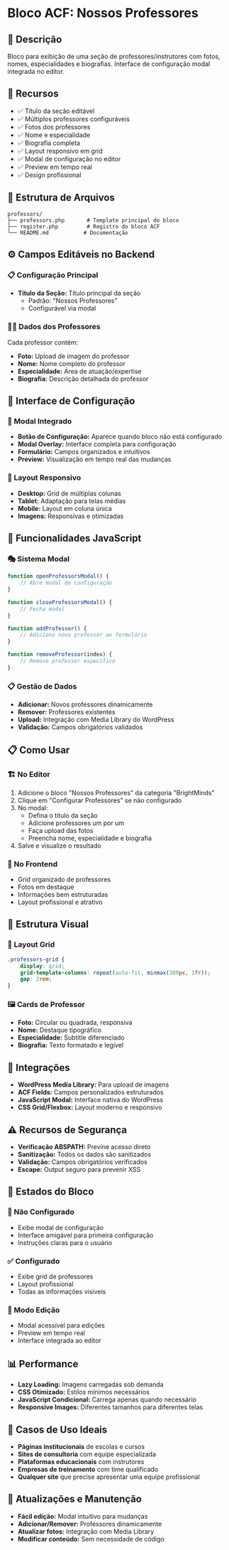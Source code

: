 # Bloco ACF: Nossos Professores

## 📝 Descrição
Bloco para exibição de uma seção de professores/instrutores com fotos, nomes, especialidades e biografias. Interface de configuração modal integrada no editor.

## 🔧 Recursos
- ✅ Título da seção editável
- ✅ Múltiplos professores configuráveis
- ✅ Fotos dos professores
- ✅ Nome e especialidade
- ✅ Biografia completa
- ✅ Layout responsivo em grid
- ✅ Modal de configuração no editor
- ✅ Preview em tempo real
- ✅ Design profissional

## 📂 Estrutura de Arquivos
```
professors/
├── professors.php       # Template principal do bloco
├── register.php         # Registro do bloco ACF
└── README.md           # Documentação
```

## ⚙️ Campos Editáveis no Backend

### 📋 Configuração Principal
- **Título da Seção:** Título principal da seção
  - Padrão: "Nossos Professores"
  - Configurável via modal

### 👨‍🏫 Dados dos Professores
Cada professor contém:
- **Foto:** Upload de imagem do professor
- **Nome:** Nome completo do professor
- **Especialidade:** Área de atuação/expertise
- **Biografia:** Descrição detalhada do professor

## 🎨 Interface de Configuração

### 🔧 Modal Integrado
- **Botão de Configuração:** Aparece quando bloco não está configurado
- **Modal Overlay:** Interface completa para configuração
- **Formulário:** Campos organizados e intuitivos
- **Preview:** Visualização em tempo real das mudanças

### 📱 Layout Responsivo
- **Desktop:** Grid de múltiplas colunas
- **Tablet:** Adaptação para telas médias
- **Mobile:** Layout em coluna única
- **Imagens:** Responsivas e otimizadas

## 🚀 Funcionalidades JavaScript

### 🎭 Sistema Modal
```javascript
function openProfessorsModal() {
    // Abre modal de configuração
}

function closeProfessorsModal() {
    // Fecha modal
}

function addProfessor() {
    // Adiciona novo professor ao formulário
}

function removeProfessor(index) {
    // Remove professor específico
}
```

### 📋 Gestão de Dados
- **Adicionar:** Novos professores dinamicamente
- **Remover:** Professores existentes
- **Upload:** Integração com Media Library do WordPress
- **Validação:** Campos obrigatórios validados

## 📋 Como Usar

### 🏗️ No Editor
1. Adicione o bloco "Nossos Professores" da categoria "BrightMinds"
2. Clique em "Configurar Professores" se não configurado
3. No modal:
   - Defina o título da seção
   - Adicione professores um por um
   - Faça upload das fotos
   - Preencha nome, especialidade e biografia
4. Salve e visualize o resultado

### 👀 No Frontend
- Grid organizado de professores
- Fotos em destaque
- Informações bem estruturadas
- Layout profissional e atrativo

## 🎨 Estrutura Visual

### 📐 Layout Grid
```css
.professors-grid {
    display: grid;
    grid-template-columns: repeat(auto-fit, minmax(300px, 1fr));
    gap: 2rem;
}
```

### 🖼️ Cards de Professor
- **Foto:** Circular ou quadrada, responsiva
- **Nome:** Destaque tipográfico
- **Especialidade:** Subtitle diferenciado
- **Biografia:** Texto formatado e legível

## 🔗 Integrações
- **WordPress Media Library:** Para upload de imagens
- **ACF Fields:** Campos personalizados estruturados
- **JavaScript Modal:** Interface nativa do WordPress
- **CSS Grid/Flexbox:** Layout moderno e responsivo

## ⚠️ Recursos de Segurança
- **Verificação ABSPATH:** Previne acesso direto
- **Sanitização:** Todos os dados são sanitizados
- **Validação:** Campos obrigatórios verificados
- **Escape:** Output seguro para prevenir XSS

## 🎯 Estados do Bloco

### 🚫 Não Configurado
- Exibe modal de configuração
- Interface amigável para primeira configuração
- Instruções claras para o usuário

### ✅ Configurado
- Exibe grid de professores
- Layout profissional
- Todas as informações visíveis

### 🔧 Modo Edição
- Modal acessível para edições
- Preview em tempo real
- Interface integrada ao editor

## 📊 Performance
- **Lazy Loading:** Imagens carregadas sob demanda
- **CSS Otimizado:** Estilos mínimos necessários
- **JavaScript Condicional:** Carrega apenas quando necessário
- **Responsive Images:** Diferentes tamanhos para diferentes telas

## 🎯 Casos de Uso Ideais
- **Páginas institucionais** de escolas e cursos
- **Sites de consultoria** com equipe especializada
- **Plataformas educacionais** com instrutores
- **Empresas de treinamento** com time qualificado
- **Qualquer site** que precise apresentar uma equipe profissional

## 🔄 Atualizações e Manutenção
- **Fácil edição:** Modal intuitivo para mudanças
- **Adicionar/Remover:** Professores dinamicamente
- **Atualizar fotos:** Integração com Media Library
- **Modificar conteúdo:** Sem necessidade de código
